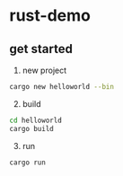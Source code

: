 # rust-demo

## get started

1. new project

  ```bash
  cargo new helloworld --bin
  ```

2. build

  ```bash
  cd helloworld
  cargo build
  ```

3. run

  ```bash
  cargo run
  ```
